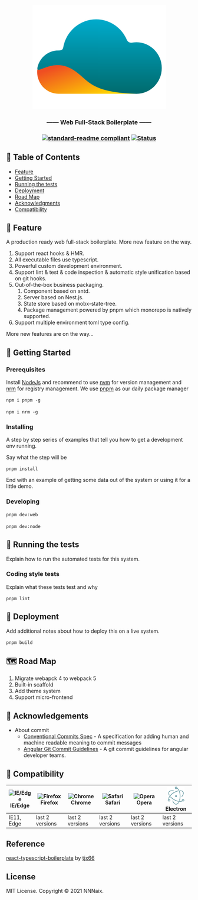 <p align="center">
  <a href="" rel="noopener">
 <img width=363px height=282px src="client/img/logo.png" alt="Project logo"></a>
</p>

<div align="center">
    <h3>—— Web Full-Stack Boilerplate ——<h3>

[![standard-readme compliant](https://img.shields.io/badge/readme%20style-standard-brightgreen.svg?style=flat-square)](https://github.com/NNNaix/web-fullstack-boilerplate) [![Status](https://img.shields.io/badge/status-active-success.svg)](https://github.com/NNNaix/web-fullstack-boilerplate)

</div>

## 📝 Table of Contents

- [Feature](#feature)
- [Getting Started](#getting_started)
- [Running the tests](#tests)
- [Deployment](#deployment)
- [Road Map](#road_map)
- [Acknowledgments](#acknowledgement)
- [Compatibility](#compatibility)

## 🚀 Feature <a name = "feature"></a>

A production ready web full-stack boilerplate. More new feature on the way.

1. Support react hooks & HMR.
2. All executable files use typescript.
3. Powerful custom development environment.
4. Support lint & test & code inspection & automatic style unification based on git hooks.
5. Out-of-the-box business packaging.
   1. Component based on antd.
   2. Server based on Nest.js.
   3. State store based on mobx-state-tree.
   4. Package management powered by pnpm which monorepo is natively supported.
6. Support multiple environment toml type config.

More new features are on the way...

## 🏁 Getting Started <a name = "getting_started"></a>

### Prerequisites

Install [NodeJs](https://nodejs.org/en/) and recommend to use [nvm](https://github.com/nvm-sh/nvm) for version management and [nrm](https://github.com/Pana/nrm) for registry management. We use [pnpm](https://pnpm.io/) as our daily package manager

```
npm i pnpm -g

npm i nrm -g
```

### Installing

A step by step series of examples that tell you how to get a development env running.

Say what the step will be

```
pnpm install
```

End with an example of getting some data out of the system or using it for a little demo.

### Developing

```
pnpm dev:web

pnpm dev:node
```

## 🔧 Running the tests <a name = "tests"></a>

Explain how to run the automated tests for this system.

### Coding style tests

Explain what these tests test and why

```
pnpm lint
```

## 🚀 Deployment <a name = "deployment"></a>

Add additional notes about how to deploy this on a live system.

```
pnpm build
```

## 🗺 Road Map

1. Migrate webapck 4 to webpack 5
2. Built-in scaffold
3. Add theme system
4. Support micro-frontend

## 🎉 Acknowledgements <a name = "acknowledgement"></a>

- About commit
  - [Conventional Commits Spec](https://www.conventionalcommits.org/en/v1.0.0/) - A specification for adding human and machine readable meaning to commit messages
  - [Angular Git Commit Guidelines](https://github.com/angular/angular.js/blob/master/DEVELOPERS.md#-git-commit-guidelines) - A git commit guidelines for angular developer teams.

## :rotating_light: Compatibility <a name = "compatibility"></a>

| ![IE/Edge](https://raw.githubusercontent.com/alrra/browser-logos/master/src/edge/edge_48x48.png) <br>IE/Edge | ![Firefox](https://raw.githubusercontent.com/alrra/browser-logos/master/src/firefox/firefox_48x48.png) <br> Firefox | ![Chrome](https://raw.githubusercontent.com/alrra/browser-logos/master/src/chrome/chrome_48x48.png) <br>Chrome | ![Safari](https://raw.githubusercontent.com/alrra/browser-logos/master/src/safari/safari_48x48.png) <br>Safari | ![Opera](https://raw.githubusercontent.com/alrra/browser-logos/master/src/opera/opera_48x48.png) <br>Opera | ![Electron](https://raw.githubusercontent.com/alrra/browser-logos/master/src/electron/electron_48x48.png) <br>Electron |
| ------------------------------------------------------------------------------------------------------------ | ------------------------------------------------------------------------------------------------------------------- | -------------------------------------------------------------------------------------------------------------- | -------------------------------------------------------------------------------------------------------------- | ---------------------------------------------------------------------------------------------------------- | ---------------------------------------------------------------------------------------------------------------------- |
| IE11, Edge                                                                                                   | last 2 versions                                                                                                     | last 2 versions                                                                                                | last 2 versions                                                                                                | last 2 versions                                                                                            | last 2 versions                                                                                                        |

## Reference

[react-typescript-boilerplate](https://github.com/tjx666/react-typescript-boilerplate) by [tjx66](https://github.com/tjx666)

## License

MIT License. Copyright © 2021 NNNaix.
